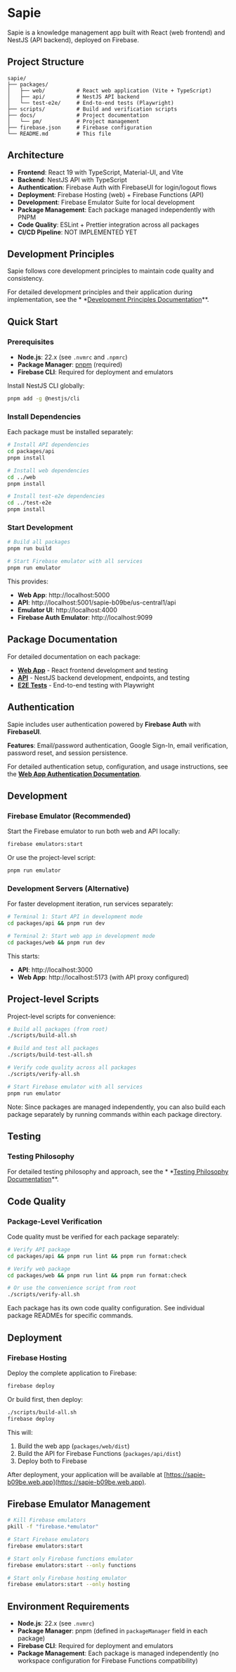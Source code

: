 # Sapie

Sapie is a knowledge management app built with React (web frontend) and NestJS (API backend), deployed on Firebase.

## Project Structure

```
sapie/
├── packages/
│   ├── web/          # React web application (Vite + TypeScript)
│   ├── api/          # NestJS API backend
│   └── test-e2e/     # End-to-end tests (Playwright)
├── scripts/          # Build and verification scripts
├── docs/             # Project documentation
│   └── pm/           # Project management
├── firebase.json     # Firebase configuration
└── README.md         # This file
```

## Architecture

- **Frontend**: React 19 with TypeScript, Material-UI, and Vite
- **Backend**: NestJS API with TypeScript
- **Authentication**: Firebase Auth with FirebaseUI for login/logout flows
- **Deployment**: Firebase Hosting (web) + Firebase Functions (API)
- **Development**: Firebase Emulator Suite for local development
- **Package Management**: Each package managed independently with PNPM
- **Code Quality**: ESLint + Prettier integration across all packages
- **CI/CD Pipeline**: NOT IMPLEMENTED YET

## Development Principles

Sapie follows core development principles to maintain code quality and consistency.

For detailed development principles and their application during implementation, see the *
*[Development Principles Documentation](docs/dev/development_principles.md)**.

## Quick Start

### Prerequisites

- **Node.js**: 22.x (see `.nvmrc` and `.npmrc`)
- **Package Manager**: [pnpm](https://pnpm.io/installation) (required)
- **Firebase CLI**: Required for deployment and emulators

Install NestJS CLI globally:

```bash
pnpm add -g @nestjs/cli
```

### Install Dependencies

Each package must be installed separately:

```bash
# Install API dependencies
cd packages/api
pnpm install

# Install web dependencies
cd ../web
pnpm install

# Install test-e2e dependencies
cd ../test-e2e
pnpm install
```

### Start Development

```bash
# Build all packages
pnpm run build

# Start Firebase emulator with all services
pnpm run emulator
```

This provides:

- **Web App**: http://localhost:5000
- **API**: http://localhost:5001/sapie-b09be/us-central1/api
- **Emulator UI**: http://localhost:4000
- **Firebase Auth Emulator**: http://localhost:9099

## Package Documentation

For detailed documentation on each package:

- **[Web App](./packages/web/README.md)** - React frontend development and testing
- **[API](./packages/api/README.md)** - NestJS backend development, endpoints, and testing
- **[E2E Tests](./packages/test-e2e/README.md)** - End-to-end testing with Playwright

## Authentication

Sapie includes user authentication powered by **Firebase Auth** with **FirebaseUI**.

**Features**: Email/password authentication, Google Sign-In, email verification, password reset, and session
persistence.

For detailed authentication setup, configuration, and usage instructions, see the 
**[Web App Authentication Documentation](./packages/web/README.md#authentication)**.

## Development

### Firebase Emulator (Recommended)

Start the Firebase emulator to run both web and API locally:

```bash
firebase emulators:start
```

Or use the project-level script:

```bash
pnpm run emulator
```

### Development Servers (Alternative)

For faster development iteration, run services separately:

```bash
# Terminal 1: Start API in development mode
cd packages/api && pnpm run dev

# Terminal 2: Start web app in development mode  
cd packages/web && pnpm run dev
```

This starts:

- **API**: http://localhost:3000
- **Web App**: http://localhost:5173 (with API proxy configured)

## Project-level Scripts

Project-level scripts for convenience:

```bash
# Build all packages (from root)
./scripts/build-all.sh

# Build and test all packages
./scripts/build-test-all.sh

# Verify code quality across all packages
./scripts/verify-all.sh

# Start Firebase emulator with all services
pnpm run emulator
```

Note: Since packages are managed independently, you can also build each package separately by running commands within
each package directory.

## Testing

### Testing Philosophy

For detailed testing philosophy and approach, see the *
*[Testing Philosophy Documentation](docs/dev/contributing_guidelines.md#testing-requirements)**.

## Code Quality

### Package-Level Verification

Code quality must be verified for each package separately:

```bash
# Verify API package
cd packages/api && pnpm run lint && pnpm run format:check

# Verify web package
cd packages/web && pnpm run lint && pnpm run format:check

# Or use the convenience script from root
./scripts/verify-all.sh
```

Each package has its own code quality configuration. See individual package READMEs for specific commands.

## Deployment

### Firebase Hosting

Deploy the complete application to Firebase:

```bash
firebase deploy
```

Or build first, then deploy:

```bash
./scripts/build-all.sh
firebase deploy
```

This will:

1. Build the web app (`packages/web/dist`)
2. Build the API for Firebase Functions (`packages/api/dist`)
3. Deploy both to Firebase

After deployment, your application will be available at [https://sapie-b09be.web.app](https://sapie-b09be.web.app).

## Firebase Emulator Management

```bash
# Kill Firebase emulators
pkill -f "firebase.*emulator"

# Start Firebase emulators
firebase emulators:start

# Start only Firebase functions emulator
firebase emulators:start --only functions

# Start only Firebase hosting emulator  
firebase emulators:start --only hosting
```

## Environment Requirements

- **Node.js**: 22.x (see `.nvmrc`)
- **Package Manager**: pnpm (defined in `packageManager` field in each package)
- **Firebase CLI**: Required for deployment and emulators
- **Package Management**: Each package is managed independently (no workspace configuration for Firebase Functions
  compatibility)
